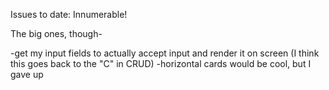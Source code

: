 Issues to date: Innumerable! 

The big ones, though-

-get my input fields to actually accept input and render it on screen (I think this goes back to the "C" in CRUD)
-horizontal cards would be cool, but I gave up